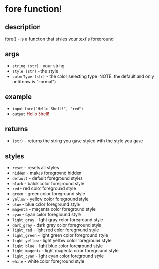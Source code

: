 # fore function!

## description

fore() - is a function that styles your text's foreground

## args

* `string (str)` - your string
* `style (str)` - the style
* `colorType (str)` - the color selecting type (NOTE: the default and only until now is "normal")

## example

* `input` `fore("Hello Shell!", "red")`
* `output` <span style="color: darkred">Hello Shell!</span>

## returns
* `(str)` - returns the string you gave styled with the style you gave

## styles

* `reset` - resets all styles
* `hidden` - makes foreground hidden
* `default` - default foreground styles
* `black` - balck color foreground style
* `red` - red color foreground style
* `green` - green color foreground style
* `yellow` - yellow color foreground style
* `blue` - blue color foreground style
* `magenta` - magenta color foreground style
* `cyan` - cyan color foreground style
* `light_gray` - light gray color foreground style
* `dark_gray` - dark gray color foreground style
* `light_red` - light red color foreground style
* `light_green` - light green color foreground style
* `light_yellow` - light yellow color foreground style
* `light_blue` - light blue color foreground style
* `light_magenta` - light magenta color foreground style
* `light_cyan` - light cyan color foreground style
* `white` - white color foreground style
